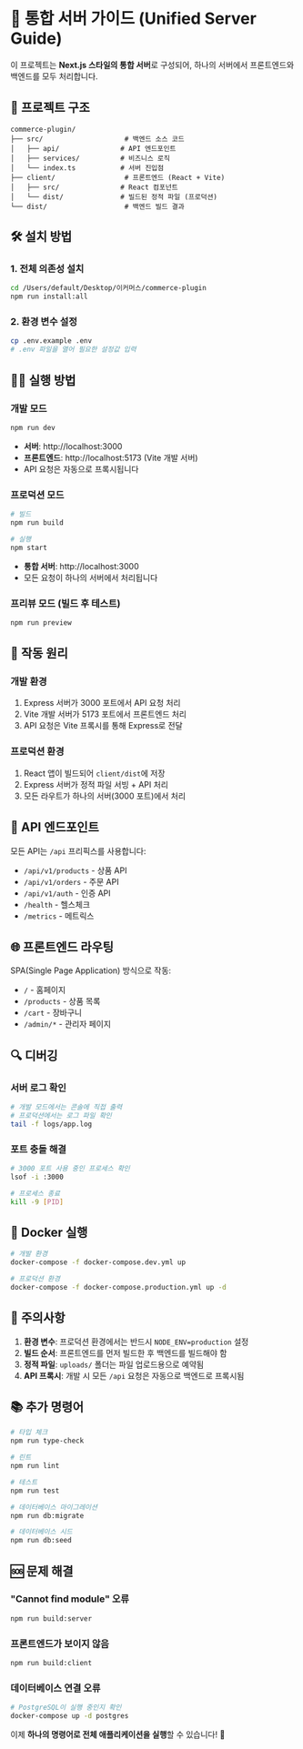 # 🚀 통합 서버 가이드 (Unified Server Guide)

이 프로젝트는 **Next.js 스타일의 통합 서버**로 구성되어, 하나의 서버에서 프론트엔드와 백엔드를 모두 처리합니다.

## 📁 프로젝트 구조

```
commerce-plugin/
├── src/                    # 백엔드 소스 코드
│   ├── api/               # API 엔드포인트
│   ├── services/          # 비즈니스 로직
│   └── index.ts           # 서버 진입점
├── client/                 # 프론트엔드 (React + Vite)
│   ├── src/               # React 컴포넌트
│   └── dist/              # 빌드된 정적 파일 (프로덕션)
└── dist/                   # 백엔드 빌드 결과
```

## 🛠️ 설치 방법

### 1. 전체 의존성 설치
```bash
cd /Users/default/Desktop/이커머스/commerce-plugin
npm run install:all
```

### 2. 환경 변수 설정
```bash
cp .env.example .env
# .env 파일을 열어 필요한 설정값 입력
```

## 🏃‍♂️ 실행 방법

### 개발 모드
```bash
npm run dev
```
- **서버**: http://localhost:3000
- **프론트엔드**: http://localhost:5173 (Vite 개발 서버)
- API 요청은 자동으로 프록시됩니다

### 프로덕션 모드
```bash
# 빌드
npm run build

# 실행
npm start
```
- **통합 서버**: http://localhost:3000
- 모든 요청이 하나의 서버에서 처리됩니다

### 프리뷰 모드 (빌드 후 테스트)
```bash
npm run preview
```

## 🔧 작동 원리

### 개발 환경
1. Express 서버가 3000 포트에서 API 요청 처리
2. Vite 개발 서버가 5173 포트에서 프론트엔드 처리
3. API 요청은 Vite 프록시를 통해 Express로 전달

### 프로덕션 환경
1. React 앱이 빌드되어 `client/dist`에 저장
2. Express 서버가 정적 파일 서빙 + API 처리
3. 모든 라우트가 하나의 서버(3000 포트)에서 처리

## 📡 API 엔드포인트

모든 API는 `/api` 프리픽스를 사용합니다:
- `/api/v1/products` - 상품 API
- `/api/v1/orders` - 주문 API
- `/api/v1/auth` - 인증 API
- `/health` - 헬스체크
- `/metrics` - 메트릭스

## 🌐 프론트엔드 라우팅

SPA(Single Page Application) 방식으로 작동:
- `/` - 홈페이지
- `/products` - 상품 목록
- `/cart` - 장바구니
- `/admin/*` - 관리자 페이지

## 🔍 디버깅

### 서버 로그 확인
```bash
# 개발 모드에서는 콘솔에 직접 출력
# 프로덕션에서는 로그 파일 확인
tail -f logs/app.log
```

### 포트 충돌 해결
```bash
# 3000 포트 사용 중인 프로세스 확인
lsof -i :3000

# 프로세스 종료
kill -9 [PID]
```

## 🐳 Docker 실행

```bash
# 개발 환경
docker-compose -f docker-compose.dev.yml up

# 프로덕션 환경
docker-compose -f docker-compose.production.yml up -d
```

## 🚨 주의사항

1. **환경 변수**: 프로덕션 환경에서는 반드시 `NODE_ENV=production` 설정
2. **빌드 순서**: 프론트엔드를 먼저 빌드한 후 백엔드를 빌드해야 함
3. **정적 파일**: `uploads/` 폴더는 파일 업로드용으로 예약됨
4. **API 프록시**: 개발 시 모든 `/api` 요청은 자동으로 백엔드로 프록시됨

## 📚 추가 명령어

```bash
# 타입 체크
npm run type-check

# 린트
npm run lint

# 테스트
npm run test

# 데이터베이스 마이그레이션
npm run db:migrate

# 데이터베이스 시드
npm run db:seed
```

## 🆘 문제 해결

### "Cannot find module" 오류
```bash
npm run build:server
```

### 프론트엔드가 보이지 않음
```bash
npm run build:client
```

### 데이터베이스 연결 오류
```bash
# PostgreSQL이 실행 중인지 확인
docker-compose up -d postgres
```

이제 **하나의 명령어로 전체 애플리케이션을 실행**할 수 있습니다! 🎉